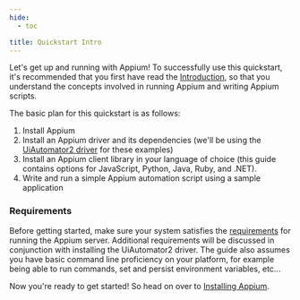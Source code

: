 ```yaml
---
hide:
  - toc

title: Quickstart Intro
---
```


Let's get up and running with Appium! To successfully use this quickstart, it's recommended that
you first have read the [Introduction](../intro/index.md), so that you understand the concepts involved in
running Appium and writing Appium scripts.

The basic plan for this quickstart is as follows:

1. Install Appium
1. Install an Appium driver and its dependencies (we'll be using the [UiAutomator2
driver](https://github.com/appium/appium-uiautomator2-driver) for these examples)
1. Install an Appium client library in your language of choice (this guide contains options for
JavaScript, Python, Java, Ruby, and .NET).
1. Write and run a simple Appium automation script using a sample application

### Requirements

Before getting started, make sure your system satisfies the
[requirements](../quickstart/requirements.md) for running the Appium server. Additional requirements
will be discussed in conjunction with installing the UiAutomator2 driver. The guide also assumes
you have basic command line proficiency on your platform, for example being able to run commands, set
and persist environment variables, etc...

Now you're ready to get started! So head on over to [Installing Appium](./install.md).
